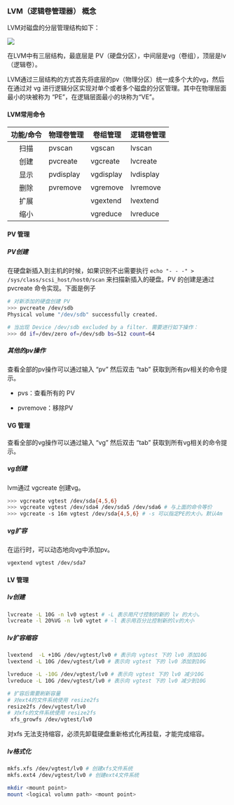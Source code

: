 ### LVM（逻辑卷管理器） 概念

LVM对磁盘的分层管理结构如下：

![](img/LVM分层结构.png)

在LVM中有三层结构，最底层是 PV（硬盘分区），中间层是vg（卷组），顶层是lv（逻辑卷）。<br>

LVM通过三层结构的方式首先将底层的pv（物理分区）统一成多个大的vg，然后在通过对 vg 进行逻辑分区实现对单个或者多个磁盘的分区管理。其中在物理层面最小的块被称为 “PE”，在逻辑层面最小的块称为“VE”。

#### LVM常用命令

| 功能/命令 | 物理卷管理     | 卷组管理      | 逻辑卷管理     |
|:-----:| --------- | --------- | --------- |
| 扫描    | pvscan    | vgscan    | lvscan    |
| 创建    | pvcreate  | vgcreate  | lvcreate  |
| 显示    | pvdisplay | vgdisplay | lvdisplay |
| 删除    | pvremove  | vgremove  | lvremove  |
| 扩展    |           | vgextend  | lvextend  |
| 缩小    |           | vgreduce  | lvreduce  |

#### PV 管理

##### PV创建

在硬盘新插入到主机的时候，如果识别不出需要执行 `echo "- - -" > /sys/class/scsi_host/host0/scan` 来扫描新插入的硬盘。PV 的创建是通过 pvcreate 命令实现。下面是例子

```bash
# 对新添加的硬盘创建 PV
>>> pvcreate /dev/sdb
Physical volume "/dev/sdb" successfully created.

# 当出现 Device /dev/sdb excluded by a filter. 需要进行如下操作：
>>> dd if=/dev/zero of=/dev/sdb bs=512 count=64
```

##### 其他的pv操作

查看全部的pv操作可以通过输入 “pv” 然后双击 “tab” 获取到所有pv相关的命令提示。

- pvs：查看所有的 PV

- pvremove：移除PV

#### VG 管理

查看全部的vg操作可以通过输入 “vg” 然后双击 “tab” 获取到所有vg相关的命令提示。<br>

##### vg创建

lvm通过 vgcreate 创建vg。

```bash
>>> vgcreate vgtest /dev/sda{4,5,6}
>>> vgcreate vgtest /dev/sda4 /dev/sda5 /dev/sda6 # 与上面的命令等价
>>> vgcreate -s 16m vgtest /dev/sda{4,5,6} # -s 可以指定PE的大小。默认4m
```

##### vg扩容

在运行时，可以动态地向vg中添加pv。

```bash
vgextend vgtest /dev/sda7
```

#### LV 管理

##### lv创建

```bash
lvcreate -L 10G -n lv0 vgtest # -L 表示用尺寸控制的新的 lv 的大小。
lvcreate -l 20%VG -n lv0 vgtet # -l 表示用百分比控制新的lv的大小
```

##### lv扩容缩容

```bash
lvextend  -L +10G /dev/vgtest/lv0 # 表示向 vgtest 下的 lv0 添加10G
lvextend -L 10G /dev/vgtest/lv0 # 表示向 vgtest 下的 lv0 添加到10G

lvreduce -L -10G /dev/vgtest/lv0 # 表示向 vgtest 下的 lv0 减少10G
lvreduce -L 10G /dev/vgtest/lv0 # 表示向 vgtest 下的 lv0 减少到10G

# 扩容后需要刷新容量
# 对ext4的文件系统使用 resize2fs
resize2fs /dev/vgtest/lv0
# 对xfs的文件系统使用 resize2fs
 xfs_growfs /dev/vgtest/lv0
```

对xfs 无法支持缩容，必须先卸载硬盘重新格式化再挂载，才能完成缩容。

##### lv格式化

```bash
mkfs.xfs /dev/vgtest/lv0 # 创建xfs文件系统
mkfs.ext4 /dev/vgtest/lv0 # 创建ext4文件系统

mkdir <mount point>
mount <logical volumn path> <mount point>
```
